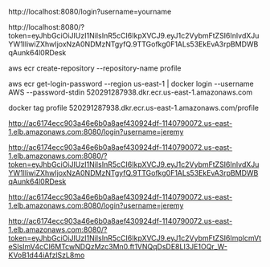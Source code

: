 http://localhost:8080/login?username=yourname

http://localhost:8080/?token=eyJhbGciOiJIUzI1NiIsInR5cCI6IkpXVCJ9.eyJ1c2VybmFtZSI6InlvdXJuYW1lIiwiZXhwIjoxNzA0NDMzNTgyfQ.9TTGofkg0F1ALs53EkEvA3rpBMDWBqAunk64l0RDesk


aws ecr create-repository --repository-name profile

aws ecr get-login-password --region us-east-1 | docker login --username AWS --password-stdin 520291287938.dkr.ecr.us-east-1.amazonaws.com

docker tag profile 520291287938.dkr.ecr.us-east-1.amazonaws.com/profile

http://ac6174ecc903a46e6b0a8aef430924df-1140790072.us-east-1.elb.amazonaws.com:8080/login?username=jeremy

http://ac6174ecc903a46e6b0a8aef430924df-1140790072.us-east-1.elb.amazonaws.com:8080/?token=eyJhbGciOiJIUzI1NiIsInR5cCI6IkpXVCJ9.eyJ1c2VybmFtZSI6InlvdXJuYW1lIiwiZXhwIjoxNzA0NDMzNTgyfQ.9TTGofkg0F1ALs53EkEvA3rpBMDWBqAunk64l0RDesk


http://ac6174ecc903a46e6b0a8aef430924df-1140790072.us-east-1.elb.amazonaws.com:8080/login?username=jeremy

http://ac6174ecc903a46e6b0a8aef430924df-1140790072.us-east-1.elb.amazonaws.com:8080/?token=eyJhbGciOiJIUzI1NiIsInR5cCI6IkpXVCJ9.eyJ1c2VybmFtZSI6ImplcmVteSIsImV4cCI6MTcwNDQzMzc3Mn0.ft1VNQqDsDE8LI3JE1OQr_W-KVoB1d44iAfzlSzL8mo
